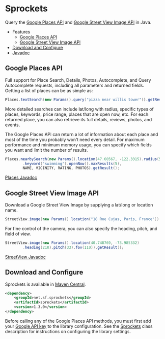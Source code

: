 Sprockets
=========

Query the [Google Places API][1] and [Google Street View Image API][2] in Java.

* Features
    * [Google Places API](#google-places-api)
    * [Google Street View Image API](#google-street-view-image-api)
* [Download and Configure](#download-and-configure)
* [Javadoc][3]

Google Places API
-----------------

Full support for Place Search, Details, Photos, Autocomplete, and Query Autocomplete requests, including all parameters and returned fields.  Getting a list of places can be as simple as:

```java
Places.textSearch(new Params().query("pizza near willis tower")).getResult();
```

More detailed searches can include lat/long with radius, specific types of places, keywords, price range, places that are open now, etc.  For each returned place, you can also retrieve its full details, reviews, photos, and events.

The Google Places API can return a lot of information about each place and most of the time you probably won't need every detail.  For maximum performance and minimum memory usage, you can specify which fields you want and limit the number of results.

```java
Places.nearbySearch(new Params().location(47.60567, -122.3315).radius(5000)
        .keyword("swimming").openNow().maxResults(5),
        NAME, VICINITY, RATING, PHOTOS).getResult();
```

[Places Javadoc][7]

Google Street View Image API
----------------------------

Download a Google Street View Image by supplying a lat/long or location name.

```java
StreetView.image(new Params().location("18 Rue Cujas, Paris, France")).getResult();
```

For fine control of the camera, you can also specify the heading, pitch, and field of view.

```java
StreetView.image(new Params().location(40.748769, -73.985332)
        .heading(210).pitch(33).fov(110)).getResult();
```

[StreetView Javadoc][8]

Download and Configure
----------------------

Sprockets is available in [Maven Central][4].

```xml
<dependency>
    <groupId>net.sf.sprockets</groupId>
    <artifactId>sprockets</artifactId>
    <version>1.3.0</version>
</dependency>
```

Before calling any of the Google Places API methods, you must first add your [Google API key][5] to the library configuration.  See the [Sprockets][6] class description for instructions on configuring the library settings.

[1]: https://developers.google.com/places/
[2]: https://developers.google.com/maps/documentation/streetview/
[3]: http://pushbit.github.io/sprockets/java/apidocs/
[4]: https://search.maven.org/#artifactdetails|net.sf.sprockets|sprockets|1.3.0|jar
[5]: https://code.google.com/apis/console/
[6]: http://pushbit.github.io/sprockets/java/apidocs/index.html?net/sf/sprockets/Sprockets.html
[7]: http://pushbit.github.io/sprockets/java/apidocs/index.html?net/sf/sprockets/google/Places.html
[8]: http://pushbit.github.io/sprockets/java/apidocs/index.html?net/sf/sprockets/google/StreetView.html
